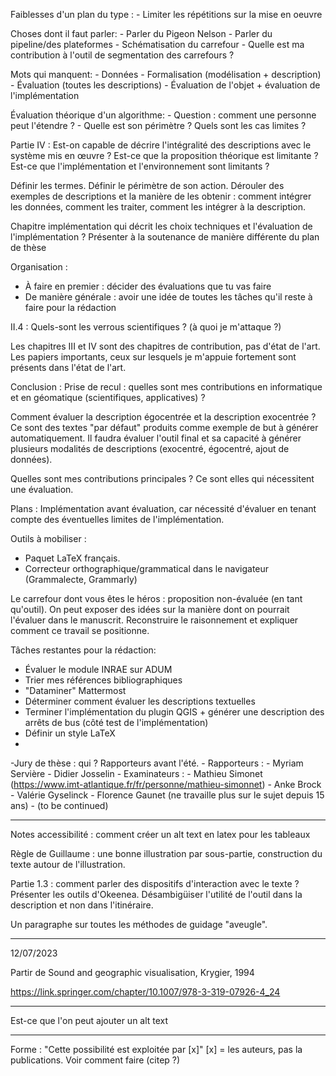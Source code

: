 Faiblesses d'un plan du type :
	- Limiter les répétitions sur la mise en oeuvre

Choses dont il faut parler:
	- Parler du Pigeon Nelson
	- Parler du pipeline/des plateformes
	- Schématisation du carrefour
	- Quelle est ma contribution à l'outil de segmentation des carrefours ?

Mots qui manquent:
	- Données
	- Formalisation (modélisation + description)
	- Évaluation (toutes les descriptions)
	- Évaluation de l'objet + évaluation de l'implémentation

Évaluation théorique d'un algorithme:
	- Question : comment une personne peut l'étendre ?
	- Quelle est son périmètre ? Quels sont les cas limites ?

Partie IV : Est-on capable de décrire l'intégralité des descriptions avec le système mis en œuvre ? Est-ce que la proposition théorique est limitante ? Est-ce que l'implémentation et l'environnement sont limitants ?

Définir les termes. Définir le périmètre de son action. Dérouler des exemples de descriptions et la manière de les obtenir : comment intégrer les données, comment les traiter, comment les intégrer à la description.

Chapitre implémentation qui décrit les choix techniques et l'évaluation de l'implémentation ? 
Présenter à la soutenance de manière différente du plan de thèse

Organisation : 
- À faire en premier : décider des évaluations que tu vas faire
- De manière générale : avoir une idée de toutes les tâches qu'il reste à faire pour la rédaction

II.4 : Quels-sont les verrous scientifiques ? (à quoi je m'attaque ?)

Les chapitres III et IV sont des chapitres de contribution, pas d'état de l'art. Les papiers importants, ceux sur lesquels je m'appuie fortement sont présents dans l'état de l'art.

Conclusion : Prise de recul : quelles sont mes contributions en informatique et en géomatique (scientifiques, applicatives) ?

Comment évaluer la description égocentrée et la description exocentrée ? Ce sont des textes "par défaut" produits comme exemple de but à générer automatiquement. Il faudra évaluer l'outil final et sa capacité à générer plusieurs modalités de descriptions (exocentré, égocentré, ajout de données).

Quelles sont mes contributions principales ? Ce sont elles qui nécessitent une évaluation.

Plans :
    Implémentation avant évaluation, car nécessité d'évaluer en tenant compte des éventuelles limites de l'implémentation.

Outils à mobiliser :    
 - Paquet LaTeX français.
 - Correcteur orthographique/grammatical dans le navigateur (Grammalecte, Grammarly)

Le carrefour dont vous êtes le héros : proposition non-évaluée (en tant qu'outil). On peut exposer des idées sur la manière dont on pourrait l'évaluer dans le manuscrit. Reconstruire le raisonnement et expliquer comment ce travail se positionne.

Tâches restantes pour la rédaction:
- Évaluer le module INRAE sur ADUM
- Trier mes références bibliographiques
- "Dataminer" Mattermost
- Déterminer comment évaluer les descriptions textuelles
- Terminer l'implémentation du plugin QGIS + générer une description des arrêts de bus (côté test de l'implémentation)
- Définir un style LaTeX
- 
-Jury de thèse : qui ? Rapporteurs avant l'été.
    - Rapporteurs :
        - Myriam Servière
        - Didier Josselin
    - Examinateurs :
        - Mathieu Simonet (https://www.imt-atlantique.fr/fr/personne/mathieu-simonnet)
        - Anke Brock
        - Valérie Gyselinck
        - Florence Gaunet (ne travaille plus sur le sujet depuis 15 ans)
        - (to be continued)

_______

Notes accessibilité : comment créer un alt text en latex pour les tableaux

Règle de Guillaume : une bonne illustration par sous-partie, construction du texte autour de l'illustration.

Partie 1.3 : comment parler des dispositifs d'interaction avec le texte ? Présenter les outils d'Okeenea. Désambigüiser l'utilité de l'outil dans la description et non dans l'itinéraire.

Un paragraphe sur toutes les méthodes de guidage "aveugle". 

________

12/07/2023

Partir de Sound and geographic visualisation, Krygier, 1994

https://link.springer.com/chapter/10.1007/978-3-319-07926-4_24

________

Est-ce que l'on peut ajouter un alt text 

_____

Forme : "Cette possibilité est exploitée par [x]" [x] = les auteurs, pas la publications. Voir comment faire (citep ?)